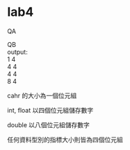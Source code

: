 # lab4
QA



QB <br>
output: <br>
1 4 <br>
4 4 <br>
4 4 <br>
8 4 

cahr 的大小為一個位元組

int, float 以四個位元組儲存數字

double 以八個位元組儲存數字

任何資料型別的指標大小則皆為四個位元組
